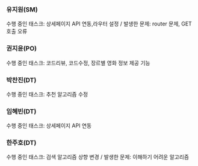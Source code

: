 ### 유지원(SM)
수행 중인 태스크: 상세페이지 API 연동,라우터 설정 / 발생한 문제: router 문제, GET 호출 오류
### 권지윤(PO)
수행 중인 태스크: 코드리뷰, 코드수정, 장르별 영화 정보 제공 기능
### 박찬진(DT)
수행 중인 태스크: 추천 알고리즘 수정
### 임혜빈(DT)
수행 중인 태스크: 상세페이지 API 연동
### 한주호(DT)
수행 중인 태스크: 검색 알고리즘 상향 변경 / 발생한 문제: 이해하기 어려운 알고리즘
